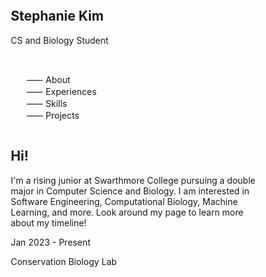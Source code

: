 <!DOCTYPE html>
<html>
<head>
<meta name="viewport" content="width=device-width, initial-scale=1">
<style>
* {
  box-sizing: border-box;
}

html {
  scroll-behavior: smooth;
}

body {background-color: #006100;}


/* Create two unequal columns that floats next to each other */
.column {
  float: left;
  padding: 10px;
}

.left {
  width: 30%;
  color: #FBFAF2;
}

.right {
  width: 70%;
  color: #FBFAF2;
}


/* Clear floats after the columns */
.row:after {
  content: "";
  display: table;
  clear: both;
}

.myclass {
  display: inline-block;
  width: 15%;
  padding: 0%;
}
</style>
</head>
<body>

<div class="row">
  <div class="column left">
    <h2>Stephanie Kim</h2>
    <p>CS and Biology Student</p><br>
     <p style="margin-left: 25px;">
     ⸺ About<br>
     ⸺ Experiences<br>
     ⸺ Skills<br>
     ⸺ Projects
  </div>
  <div class="column right">
    <h2>Hi!</h2>
    <p>I'm a rising junior at Swarthmore College pursuing a double major in Computer Science and Biology. I am interested in Software Engineering, Computational Biology, Machine Learning, and more. Look around my page to learn more about my timeline!</p>
    <p class="myclass">
  Jan 2023 - Present
</p>
<p class="myclass">
  Conservation Biology Lab
</p>
  </div>
</div>

</body>
</html>
